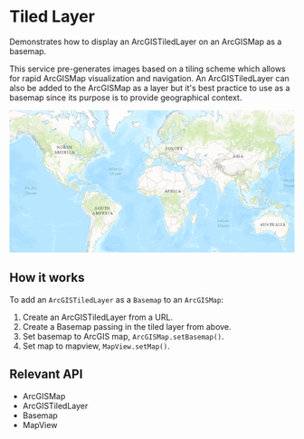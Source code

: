 <h1>Tiled Layer</h1>

<p>Demonstrates how to display an ArcGISTiledLayer on an ArcGISMap as a basemap.</p>

<p>This service pre-generates images based on a tiling scheme which allows for rapid ArcGISMap visualization and navigation.
    An ArcGISTiledLayer can also be added to the ArcGISMap as a layer but it's best practice to use as a basemap since its purpose is to provide geographical context.</p>

<p><img src="TiledLayer.png"/></p>

<h2>How it works</h2>

<p>To add an <code>ArcGISTiledLayer</code> as a <code>Basemap</code> to an <code>ArcGISMap</code>:</p>

<ol>
    <li>Create an ArcGISTiledLayer from a URL.</li>
    <li>Create a Basemap passing in the tiled layer from above.</li>
    <li>Set basemap to ArcGIS map, <code>ArcGISMap.setBasemap()</code>.</li>
    <li>Set map to mapview, <code>MapView.setMap()</code>.</li>
</ol>

<h2>Relevant API</h2>

<ul>
    <li>ArcGISMap</li>
    <li>ArcGISTiledLayer</li>
    <li>Basemap</li>
    <li>MapView</li>
</ul>